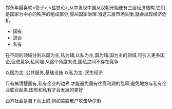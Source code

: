 郑永年最喜欢<管子>,<盐铁论>,从中发现中国从汉朝开始便有三层经济结构,它们是国家为中心的秩序的组成部分,服从国家治理.当这三层市场失衡,就会出现经济危机.

- 国有
- 混合
- 私有

在不同的领域分别以国为主,私为辅;以私为主,国为辅.国为主的领域,可引入更多国企,促进竞争,私同理.从这个角度来说,国私之间不存在竞争

以国为主: 公共服务,基础设施
以私为主: 民生经济

只有搞清楚国有,私有企业的边界,才能避免国有往高利润的乱窜,避免地方与私有企业联合起来.国有和私有才会发展的更好

西方社会是自下而上的,例如美股散户攻击华尔街
